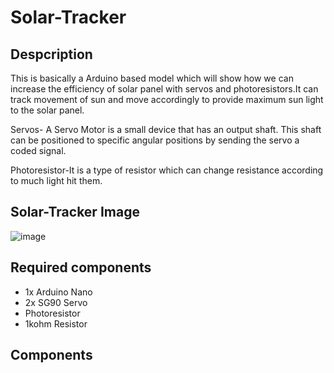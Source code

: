 # Solar-Tracker
## Despcription
This is basically a Arduino based model which will show how we can increase the efficiency of solar panel with servos and photoresistors.It can track movement of sun and move accordingly to provide maximum sun light to the solar panel.

Servos- A Servo Motor is a small device that has an output shaft. This shaft can be positioned to specific angular positions by sending the servo a coded signal.

Photoresistor-It is a type of resistor which can change resistance according to much light hit them.

## Solar-Tracker Image
![image](https://user-images.githubusercontent.com/78264424/106390256-7843e500-640d-11eb-90bd-7aa0e7237f62.png)

## Required components 
- 1x Arduino Nano
- 2x SG90 Servo
- Photoresistor
- 1kohm Resistor
## Components


